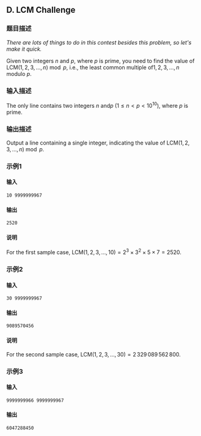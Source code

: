 ## D. LCM Challenge

### 题目描述

_There are lots of things to do in this contest besides this problem, so
let\'s make it quick._

Given two integers $n$ and $p$, where $p$ is
prime, you need to find the value of $\text{LCM}(1,2,3,\ldots,n) \bmod p$, i.e.,
the least common multiple of$1,2,3,\ldots,n$ modulo $p$.

### 输入描述

The only line contains two integers $n$ and$p$ ($1 \le n < p < 10^{10}$), where $p$ is prime.

### 输出描述

Output a line containing a single integer, indicating the value of $\text{LCM}(1,2,3,\ldots,n) \bmod p$.

### 示例1

#### 输入

```plain
10 9999999967
```

#### 输出

```plain
2520
```

#### 说明

For the first sample case, $\text{LCM}(1,2,3,\ldots,10) = 2^3 \times 3^2 \times 5 \times 7 = 2520$.

### 示例2

#### 输入

```plain
30 9999999967
```

#### 输出

```plain
9089570456
```

#### 说明

For the second sample case, $\text{LCM}(1,2,3,\ldots,30) = 2\,329\,089\,562\,800$.

### 示例3

#### 输入

```plain
9999999966 9999999967
```

#### 输出

```plain
6047288450
```
